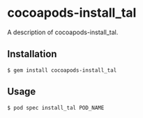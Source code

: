 # cocoapods-install_tal

A description of cocoapods-install_tal.

## Installation

    $ gem install cocoapods-install_tal

## Usage

    $ pod spec install_tal POD_NAME
